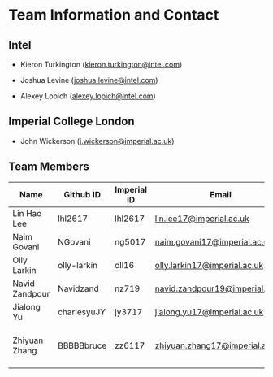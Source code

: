 # Team Information and Contact

## Intel
- Kieron Turkington (kieron.turkington@intel.com)

- Joshua Levine (joshua.levine@intel.com)
- Alexey Lopich (alexey.lopich@intel.com)

## Imperial College London
- John Wickerson (j.wickerson@imperial.ac.uk)

## Team Members

| Name | Github ID | Imperial ID | Email | Contact Number | TimeZone |
| ---- | --------- | ----------- | ----- | -------------- | -------- |
| Lin Hao Lee | lhl2617 | lhl2617 | lin.lee17@imperial.ac.uk | +4407709570517 | GMT +1 (BST) |
| Naim Govani | NGovani | ng5017 | naim.govani17@imperial.ac.uk | +447718054153 | GMT +1 (BST) |
| Olly Larkin | olly-larkin | oll16 | olly.larkin17@imperial.ac.uk | +447740019899  | GMT +1 (BST) |
| Navid Zandpour | Navidzand | nz719 | navid.zandpour19@imperial.ac.uk | +46700423936 | GMT +2 |
| Jialong Yu | charlesyuJY | jy3717 | jialong.yu17@imperial.ac.uk | +447447645234 | GMT +1 (BST) |
| Zhiyuan Zhang | BBBBBbruce | zz6117 | zhiyuan.zhang17@imperial.ac.uk | +447410364869 | GMT +8 (Able to work with UK time) |
